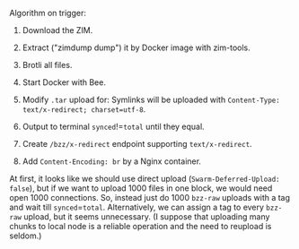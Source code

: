 Algorithm on trigger:

1. Download the ZIM.

1. Extract ("zimdump dump") it by Docker image with zim-tools.

1. Brotli all files.

1. Start Docker with Bee.

1. Modify `.tar` upload for:
   Symlinks will be uploaded with `Content-Type: text/x-redirect; charset=utf-8`.

1. Output to terminal `synced`!=`total` until they equal.

1. Create `/bzz/x-redirect` endpoint supporting `text/x-redirect`.

1. Add `Content-Encoding: br` by a Nginx container.

At first, it looks like we should use direct upload (`Swarm-Deferred-Upload: false`),
but if we want to upload 1000 files in one block, we would need open 1000 connections.
So, instead just do 1000 `bzz-raw` uploads with a tag and wait till `synced`=`total`.
Alternatively, we can assign a tag to every `bzz-raw` upload, but it seems unnecessary.
(I suppose that uploading many chunks to local node is a reliable operation and the
need to reupload is seldom.)

